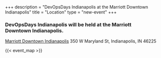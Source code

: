 +++
description = "DevOpsDays Indianapolis at the Marriott Downtown Indianapolis"
title = "Location"
type = "new-event"
+++
### DevOpsDays Indianapolis will be held at the Marriott Downtown Indianapolis.

[Marriott Downtown Indianapolis](http://www.marriott.com/hotels/travel/indcc-indianapolis-marriott-downtown/)
350 W Maryland St, Indianapolis, IN 46225

{{< event_map >}}